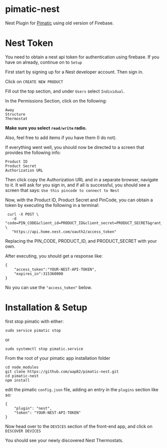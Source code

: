 
pimatic-nest
===================

Nest Plugin for <a href="https://pimatic.org">Pimatic</a> using old version of Firebase.


Nest Token
===================
You need to obtain a nest api token for authentication using firebase.  If you have on already, continue on to `Setup`

First start by signing up for a Nest developer account. Then sign in.
    
Click on `CREATE NEW PRODUCT`

Fill out the top section, and under `Users` select `Individual`.

In the Permissions Section, click on the following:

    Away
    Structure
    Thermostat
    
**Make sure you select `read/write` radio.**  

Also, feel free to add items if you have them (I do not).
    
If everything went well, you should now be directed to a screen that provides the following info:
    
    Product ID
    Product Secret
    Authorization URL
    
Then click copy the Authorization URL and in a separate browser, navigate to it.  It will ask for you sign in, and if all is successful, you should see a screen that says: `Use this pincode to connect to Nest`
     
Now, with the Product ID, Product Secret and PinCode, you can obtain a token by executing the following in a terminal:
     
     curl -X POST \
       -d "code=PIN_CODE&client_id=PRODUCT_ID&client_secret=PRODUCT_SECRET&grant_type=authorization_code" \
       "https://api.home.nest.com/oauth2/access_token"
     
    
Replacing the PIN_CODE, PRODUCT_ID, and PRODUCT_SECRET with your own.
    
After executing, you should get a response like:
    
    {
        "access_token":"YOUR-NEST-API-TOKEN",
        "expires_in":315360000
    }
    

No you can use the `"access_token"` below.


Installation & Setup
====================
first stop pimatic with either:

    sudo service pimatic stop
or

    sudo systemctl stop pimatic.service
    
From the root of your pimatic app installation folder
    
    cd node_modules
    git clone https://github.com/aap82/pimatic-nest.git
    cd pimatic-nest
    npm install
    
    
edit the pimatic `config.json` file, adding an entry in the `plugins` section like so:
 
    {
        "plugin": "nest",
        "token": "YOUR-NEST-API-TOKEN"     
    }



Now head over to the `DEVICES` section of the front-end app, and click on `DISCOVER DEVICES`

You should see your newly discovered Nest Thermostats.






